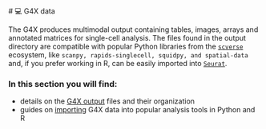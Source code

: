 <br>
# <span class="index-header">💻 G4X data</span>

The G4X produces multimodal output containing tables, images, arrays and annotated matrices for single-cell analysis.
The files found in the output directory are compatible with popular Python libraries from the [`scverse`](https://github.com/scverse) ecosystem, like `scanpy, rapids-singlecell, squidpy, and spatial-data` and, if you prefer working in R, can be easily imported into [`Seurat`](https://satijalab.org/seurat/).

### In this section you will find:

+ details on the [G4X output](./g4x_output.md) files and their organization
+ guides on [importing](./data_import.md) G4X data into popular analysis tools in Python and R 

<br>

